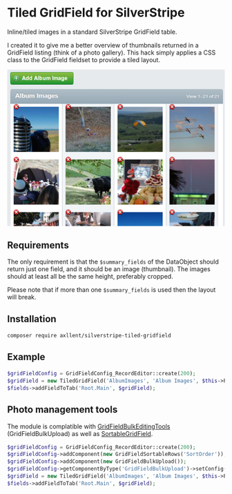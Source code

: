 Tiled GridField for SilverStripe
================================

Inline/tiled images in a standard SilverStripe GridField table.

I created it to give me a better overview of thumbnails returned in a GridField listing
(think of a photo gallery). This hack simply applies a CSS class to the GridField fieldset
to provide a tiled layout.

![Screenshot](screenshots/sample.png)

## Requirements
The only requirement is that the `$summary_fields` of the DataObject should return just one field,
and it should be an image (thumbnail). The images should at least all be the same height, preferably cropped.

Please note that if more than one `$summary_fields` is used then the layout will break.

## Installation
```
composer require axllent/silverstripe-tiled-gridfield
```

## Example
```php
$gridFieldConfig = GridFieldConfig_RecordEditor::create(200);
$gridField = new TiledGridField('AlbumImages', 'Album Images', $this->Photos(), $gridFieldConfig);
$fields->addFieldToTab('Root.Main', $gridField);
```

## Photo management tools
The module is complatible with [GridFieldBulkEditingTools](https://github.com/colymba/GridFieldBulkEditingTools)
(GridFieldBulkUpload) as well as [SortableGridField](https://github.com/UndefinedOffset/SortableGridField).

```php
$gridFieldConfig = GridFieldConfig_RecordEditor::create(200);
$gridFieldConfig->addComponent(new GridFieldSortableRows('SortOrder'));
$gridFieldConfig->addComponent(new GridFieldBulkUpload());
$gridFieldConfig->getComponentByType('GridFieldBulkUpload')->setConfig('folderName', 'Photos');
$gridField = new TiledGridField('AlbumImages', 'Album Images', $this->Photos(), $gridFieldConfig);
$fields->addFieldToTab('Root.Main', $gridField);
```
